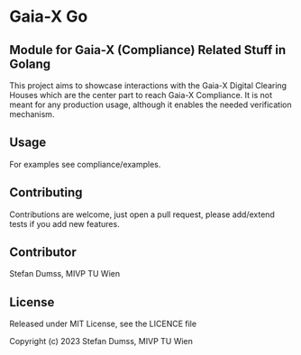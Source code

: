 # Gaia-X Go

## Module for Gaia-X (Compliance) Related Stuff in Golang

This project aims to showcase interactions with the Gaia-X Digital Clearing Houses which are the center part to reach Gaia-X Compliance.
It is not meant for any production usage, although it enables the needed verification mechanism. 

## Usage

For examples see compliance/examples.


## Contributing
Contributions are welcome, just open a pull request, please add/extend tests if you add new features.

## Contributor
Stefan Dumss, MIVP TU Wien

## License
Released under MIT License, see the LICENCE file


Copyright (c) 2023 Stefan Dumss, MIVP TU Wien

